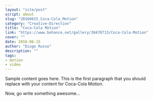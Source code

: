 ```yaml
---
layout: "site/post"
script: about
slug: "20160615_Coca-Cola_Motion"
category: "Creative-Direction"
title: "Coca-Cola Motion"
link: "https://www.behance.net/gallery/38478713/Coca-Cola-Motion"
cover: ""
date: 2016-06-15
author: "Diogo Russo"
description: ""
tags:
- motion
- video
---
```

 
Sample content goes here. This is the first paragraph that you should replace with your content for Coca-Cola Motion.
 
Now, go write something awesome...
